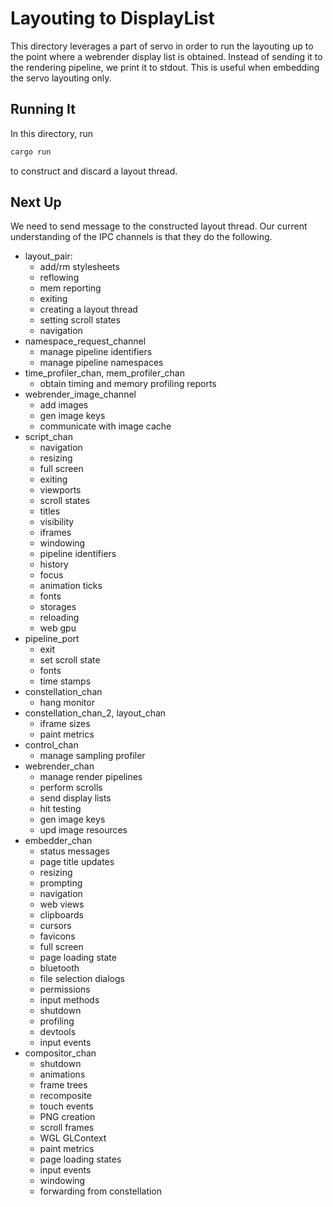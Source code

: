 # Layouting to DisplayList

This directory leverages a part of servo in order to run the layouting up to the point where a webrender display list is obtained.
Instead of sending it to the rendering pipeline, we print it to stdout.
This is useful when embedding the servo layouting only.

## Running It

In this directory, run

```sh
cargo run
```

to construct and discard a layout thread.

## Next Up

We need to send message to the constructed layout thread.
Our current understanding of the IPC channels is that they do the following.

- layout_pair:
  - add/rm stylesheets
  - reflowing
  - mem reporting
  - exiting
  - creating a layout thread
  - setting scroll states
  - navigation
- namespace_request_channel
  - manage pipeline identifiers
  - manage pipeline namespaces
- time_profiler_chan, mem_profiler_chan
  - obtain timing and memory profiling reports
- webrender_image_channel
  - add images
  - gen image keys
  - communicate with image cache
- script_chan
  - navigation
  - resizing
  - full screen
  - exiting
  - viewports
  - scroll states
  - titles
  - visibility
  - iframes
  - windowing
  - pipeline identifiers
  - history
  - focus
  - animation ticks
  - fonts
  - storages
  - reloading
  - web gpu
- pipeline_port
  - exit
  - set scroll state
  - fonts
  - time stamps
- constellation_chan
  - hang monitor
- constellation_chan_2, layout_chan
  - iframe sizes
  - paint metrics
- control_chan
  - manage sampling profiler
- webrender_chan
  - manage render pipelines
  - perform scrolls
  - send display lists
  - hit testing
  - gen image keys
  - upd image resources
- embedder_chan
  - status messages
  - page title updates
  - resizing
  - prompting
  - navigation
  - web views
  - clipboards
  - cursors
  - favicons
  - full screen
  - page loading state
  - bluetooth
  - file selection dialogs
  - permissions
  - input methods
  - shutdown
  - profiling
  - devtools
  - input events
- compositor_chan
  - shutdown
  - animations
  - frame trees
  - recomposite
  - touch events
  - PNG creation
  - scroll frames
  - WGL GLContext
  - paint metrics
  - page loading states
  - input events
  - windowing
  - forwarding from constellation

